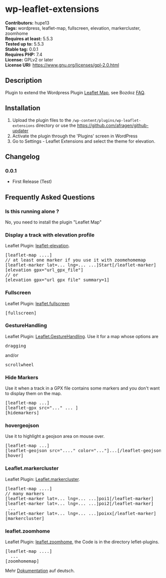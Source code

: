 # wp-leaflet-extensions

**Contributors:** hupe13 \
**Tags:** wordpress, leaflet-map, fullscreen, elevation, markercluster, zoomhome  \
**Requires at least:** 5.5.3 \
**Tested up to:** 5.5.3 \
**Stable tag:** 0.0.1 \
**Requires PHP:** 7.4 \
**License:** GPLv2 or later \
**License URI:** https://www.gnu.org/licenses/gpl-2.0.html

## Description

Plugin to extend the Wordpress Plugin <a href="https://wordpress.org/plugins/leaflet-map/">Leaflet Map</a>, see Bozdoz <a href="https://github.com/bozdoz/wp-plugin-leaflet-map#how-can-i-add-another-leaflet-plugin">FAQ</a>.

## Installation

1. Upload the plugin files to the `/wp-content/plugins/wp-leaflet-extensions` directory or use the https://github.com/afragen/github-updater
2. Activate the plugin through the 'Plugins' screen in WordPress
3. Go to Settings - Leaflet Extensions and select the theme for elevation.

## Changelog

### 0.0.1

* First Release (Test)

## Frequently Asked Questions

### Is this running alone ?

No, you need to install the plugin "Leaflet Map"

### Display a track with elevation profile

Leaflet Plugin: <a href="https://github.com/Raruto/leaflet-elevation">leaflet-elevation</a>.
<pre>
[leaflet-map ....]
// at least one marker if you use it with zoomehomemap
[leaflet-marker lat=... lng=... ...]Start[/leaflet-marker]
[elevation gpx="url_gpx_file"]
// or
[elevation gpx="url_gpx_file" summary=1]
</pre>

### Fullscreen

Leaflet Plugin: <a href="https://github.com/brunob/leaflet.fullscreen">leaflet.fullscreen</a>

<pre>[fullscreen]</pre>

### GestureHandling

Leaflet Plugin: <a href="https://github.com/elmarquis/Leaflet.GestureHandling">Leaflet.GestureHandling</a>. Use it for a map whose options are  
<pre>dragging</pre> and/or <pre>scrollwheel</pre>

### Hide Markers

Use it when a track in a GPX file contains some markers and you don't want to display them on the map.
<pre>
[leaflet-map ...]
[leaflet-gpx src="..." ... ]
[hidemarkers]
</pre>

### hovergeojson

Use it to highlight a geojson area on mouse over.
<pre>
[leaflet-map ...]
[leaflet-geojson src="...." color="..."]...[/leaflet-geojson]
[hover]
</pre>

### Leaflet.markercluster

Leaflet Plugin: <a href="https://github.com/Leaflet/Leaflet.markercluster">Leaflet.markercluster</a>.
<pre>
[leaflet-map ....]
// many markers
[leaflet-marker lat=... lng=... ...]poi1[/leaflet-marker]
[leaflet-marker lat=... lng=... ...]poi2[/leaflet-marker]
 ...
[leaflet-marker lat=... lng=... ...]poixx[/leaflet-marker]
[markercluster]
</pre>

### leaflet.zoomhome

Leaflet Plugin: <a href="https://github.com/torfsen/leaflet.zoomhome">leaflet.zoomhome</a>, the Code is in the directory leflet-plugins.

<pre>
[leaflet-map ....]
  ...
[zoomhomemap]
</pre>

Mehr <a href="https://phw-web.de/doku/leaflet/">Dokumentation</a> auf deutsch.
